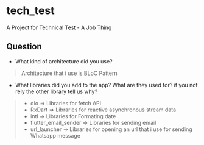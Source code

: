 # tech_test

A Project for Technical Test - A Job Thing

## Question

- What kind of architecture did you use?
> Architecture that i use is BLoC Pattern

- What libraries did you add to the app? What are they used for? if you not rely the other library tell us why?
> - dio => Libraries for fetch API
> - RxDart => Libraries for reactive asynchronous stream data
> - intl => Libraries for Formating date
> - flutter_email_sender => Libraries for sending email
> - url_launcher => Libraries for opening an url that i use for sending Whatsapp message

